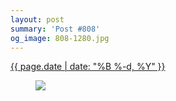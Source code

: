 ```yaml
---
layout: post
summary: 'Post #808'
og_image: 808-1280.jpg
---
```


<p>
 <time>
  <a href="/808">
   {{ page.date | date: "%B %-d, %Y" }}
  </a>
 </time>
 <a href="/808">
  <figure data-taken="3/11/2019">
   <img sizes="(min-width: 700px) 50vw, calc(100vw - 2rem)" src="{{ site.assets_url }}/808-640.jpg" srcset="{{ site.assets_url }}/808-320.jpg 320w, {{ site.assets_url }}/808-640.jpg 640w, {{ site.assets_url }}/808-960.jpg 960w, {{ site.assets_url }}/808-1280.jpg 1280w"/>
  </figure>
 </a>
</p>
